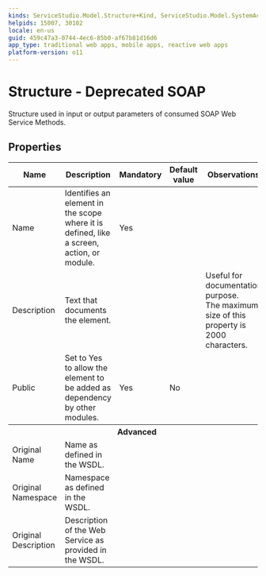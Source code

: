 ```yaml
---
kinds: ServiceStudio.Model.Structure+Kind, ServiceStudio.Model.SystemActionStructure+Kind, ServiceStudio.Model.WebReferenceStructure+Kind, ServiceStudio.Model.ReferenceStructure+Kind
helpids: 15007, 30102
locale: en-us
guid: 459c47a3-0744-4ec6-85b0-af67b81d16d6
app_type: traditional web apps, mobile apps, reactive web apps
platform-version: o11
---
```


# Structure - Deprecated SOAP

Structure used in input or output parameters of consumed SOAP Web Service Methods.  

## Properties

<table markdown="1">
<thead>
<tr>
<th>Name</th>
<th>Description</th>
<th>Mandatory</th>
<th>Default value</th>
<th>Observations</th>
</tr>
</thead>
<tbody>
<tr>
<td title="Name">Name</td>
<td>Identifies an element in the scope where it is defined, like a screen, action, or module.</td>
<td>Yes</td>
<td></td>
<td></td>
</tr>
<tr>
<td title="Description">Description</td>
<td>Text that documents the element.</td>
<td></td>
<td></td>
<td>Useful for documentation purpose.<br/>The maximum size of this property is 2000 characters.</td>
</tr>
<tr>
<td title="Public">Public</td>
<td>Set to Yes to allow the element to be added as dependency by other modules.</td>
<td>Yes</td>
<td>No</td>
<td></td>
</tr>
<tr >
<th colspan="5">Advanced</th>
</tr>
<tr>
<td title="Original Name">Original Name</td>
<td>Name as defined in the WSDL.</td>
<td></td>
<td></td>
<td></td>
</tr>
<tr>
<td title="Original Namespace">Original Namespace</td>
<td>Namespace as defined in the WSDL.</td>
<td></td>
<td></td>
<td></td>
</tr>
<tr>
<td title="Original Description">Original Description</td>
<td>Description of the Web Service as provided in the WSDL.</td>
<td></td>
<td></td>
<td></td>
</tr>
</tbody>
</table>

